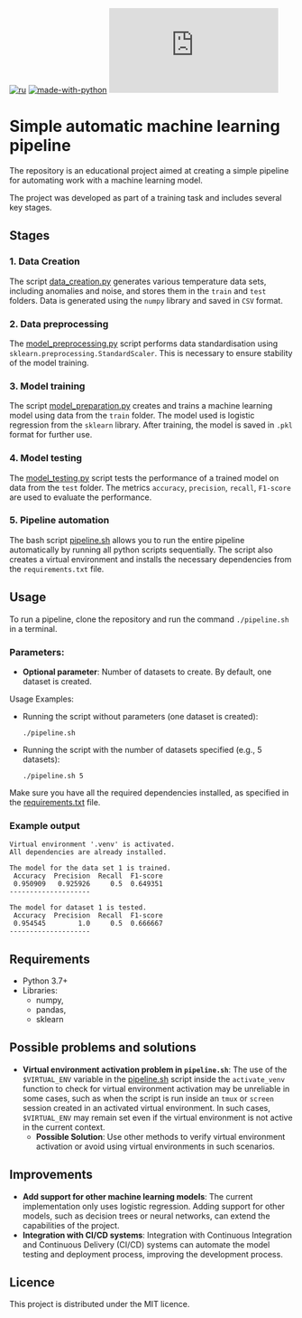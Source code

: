 [![ru](https://img.shields.io/badge/lang-ru-red.svg)](/README.ru.md)
[![made-with-python](https://img.shields.io/badge/Made%20with-Python-1f425f.svg)](https://www.python.org/)
[![GitHub license](https://badgen.net/github/license/Naereen/Strapdown.js)](https://github.com/italian/simple_automatic_machine_learning_pipeline/blob/main/LICENSE)

# Simple automatic machine learning pipeline

The repository is an educational project aimed at creating a simple pipeline for automating work with a machine learning model.

The project was developed as part of a training task and includes several key stages.

## Stages

### 1. Data Creation

The script [data_creation.py](python_scripts/data_creation.py) generates various temperature data sets, including anomalies and noise, and stores them in the `train` and `test` folders. Data is generated using the `numpy` library and saved in `CSV` format.

### 2. Data preprocessing

The [model_preprocessing.py](python_scripts/model_preprocessing.py) script performs data standardisation using `sklearn.preprocessing.StandardScaler`. This is necessary to ensure stability of the model training.

### 3. Model training

The script [model_preparation.py](python_scripts/model_preparation.py) creates and trains a machine learning model using data from the `train` folder. The model used is logistic regression from the `sklearn` library. After training, the model is saved in `.pkl` format for further use.

### 4. Model testing

The [model_testing.py](python_scripts/model_testing.py) script tests the performance of a trained model on data from the `test` folder. The metrics `accuracy`, `precision`, `recall`, `F1-score` are used to evaluate the performance.

### 5. Pipeline automation

The bash script [pipeline.sh](./pipeline.sh) allows you to run the entire pipeline automatically by running all python scripts sequentially. The script also creates a virtual environment and installs the necessary dependencies from the `requirements.txt` file.

## Usage

To run a pipeline, clone the repository and run the command `./pipeline.sh` in a terminal.

### Parameters:

- **Optional parameter**: Number of datasets to create. By default, one dataset is created.

Usage Examples:

- Running the script without parameters (one dataset is created):
    ```shell
    ./pipeline.sh
    ```
- Running the script with the number of datasets specified (e.g., 5 datasets):
    ```shell
    ./pipeline.sh 5
    ```

Make sure you have all the required dependencies installed, as specified in the [requirements.txt](./requirements.txt) file.

### Example output
```
Virtual environment '.venv' is activated.
All dependencies are already installed.

The model for the data set 1 is trained.
 Accuracy  Precision  Recall  F1-score
 0.950909   0.925926     0.5  0.649351
--------------------

The model for dataset 1 is tested.
 Accuracy  Precision  Recall  F1-score
 0.954545        1.0     0.5  0.666667
--------------------
```

## Requirements

- Python 3.7+
- Libraries:
    - numpy,
    - pandas,
    - sklearn

## Possible problems and solutions

- **Virtual environment activation problem in `pipeline.sh`**: The use of the `$VIRTUAL_ENV` variable in the [pipeline.sh](./pipeline.sh) script inside the `activate_venv` function to check for virtual environment activation may be unreliable in some cases, such as when the script is run inside an `tmux` or `screen` session created in an activated virtual environment. In such cases, `$VIRTUAL_ENV` may remain set even if the virtual environment is not active in the current context.
    - **Possible Solution**: Use other methods to verify virtual environment activation or avoid using virtual environments in such scenarios.

## Improvements

- **Add support for other machine learning models**: The current implementation only uses logistic regression. Adding support for other models, such as decision trees or neural networks, can extend the capabilities of the project.
- **Integration with CI/CD systems**: Integration with Continuous Integration and Continuous Delivery (CI/CD) systems can automate the model testing and deployment process, improving the development process.

## Licence

This project is distributed under the MIT licence.